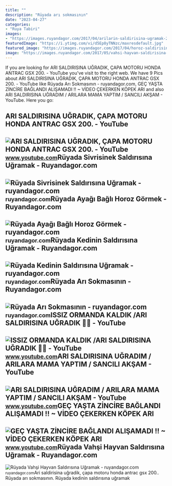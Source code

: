 ```yaml
---
title: ""
description: "Rüyada arı sokmasının"
date: "2023-04-27"
categories:
- "Ruya Tabiri"
images:
- "https://images.ruyandagor.com/2017/04/arilarin-saldirisina-ugramak-2209.jpg"
featuredImage: "https://i.ytimg.com/vi/d5Ep8yTNNzc/maxresdefault.jpg"
featured_image: "https://images.ruyandagor.com/2017/04/horoz-saldirisina-ugramak-1255.jpg"
image: "https://images.ruyandagor.com/2017/05/vahsi-hayvan-saldirisina-ugramak-1238.jpg"
---
```


If you are looking for ARI SALDIRISINA UĞRADIK, ÇAPA MOTORU HONDA ANTRAC GSX 200. - YouTube you've visit to the right web. We have 9 Pics about ARI SALDIRISINA UĞRADIK, ÇAPA MOTORU HONDA ANTRAC GSX 200. - YouTube like Rüyada Arı Sokmasının - ruyandagor.com, GEÇ YAŞTA ZİNCİRE BAĞLANDI ALIŞAMADI !! ~ VİDEO ÇEKERKEN KÖPEK ARI and also ARI SALDIRISINA UĞRADIM / ARILARA MAMA YAPTIM / SANCILI AKŞAM - YouTube. Here you go:

ARI SALDIRISINA UĞRADIK, ÇAPA MOTORU HONDA ANTRAC GSX 200. - YouTube
--------------------------------------------------------------------

 ![ARI SALDIRISINA UĞRADIK, ÇAPA MOTORU HONDA ANTRAC GSX 200. - YouTube](https://i.ytimg.com/vi/R74qThWhEOc/maxresdefault.jpg) <small>www.youtube.com</small>Rüyada Sivrisinek Saldırısına Uğramak - Ruyandagor.com
------------------------------------------------------

 ![Rüyada Sivrisinek Saldırısına Uğramak - ruyandagor.com](https://images.ruyandagor.com/2017/06/sivrisinek-saldirisina-ugramak-1223.jpg) <small>ruyandagor.com</small>Rüyada Ayağı Bağlı Horoz Görmek - Ruyandagor.com
------------------------------------------------

 ![Rüyada Ayağı Bağlı Horoz Görmek - ruyandagor.com](https://images.ruyandagor.com/2017/04/horoz-saldirisina-ugramak-1255.jpg) <small>ruyandagor.com</small>Rüyada Kedinin Saldırısına Uğramak - Ruyandagor.com
---------------------------------------------------

 ![Rüyada Kedinin Saldırısına Uğramak - ruyandagor.com](https://images.ruyandagor.com/2017/04/kedinin-saldirisina-ugramak-2345.jpg) <small>ruyandagor.com</small>Rüyada Arı Sokmasının - Ruyandagor.com
--------------------------------------

 ![Rüyada Arı Sokmasının - ruyandagor.com](https://images.ruyandagor.com/2017/04/arilarin-saldirisina-ugramak-2209.jpg) <small>ruyandagor.com</small>ISSIZ ORMANDA KALDIK /ARI SALDIRISINA UĞRADIK 🦋🐝 - YouTube
----------------------------------------------------------

 ![ISSIZ ORMANDA KALDIK /ARI SALDIRISINA UĞRADIK 🦋🐝 - YouTube](https://i.ytimg.com/vi/Q4EDzSqBY8k/maxresdefault.jpg) <small>www.youtube.com</small>ARI SALDIRISINA UĞRADIM / ARILARA MAMA YAPTIM / SANCILI AKŞAM - YouTube
-----------------------------------------------------------------------

 ![ARI SALDIRISINA UĞRADIM / ARILARA MAMA YAPTIM / SANCILI AKŞAM - YouTube](https://i.ytimg.com/vi/Xk5_gizd13k/maxresdefault.jpg) <small>www.youtube.com</small>GEÇ YAŞTA ZİNCİRE BAĞLANDI ALIŞAMADI !! ~ VİDEO ÇEKERKEN KÖPEK ARI
------------------------------------------------------------------

 ![GEÇ YAŞTA ZİNCİRE BAĞLANDI ALIŞAMADI !! ~ VİDEO ÇEKERKEN KÖPEK ARI](https://i.ytimg.com/vi/d5Ep8yTNNzc/maxresdefault.jpg) <small>www.youtube.com</small>Rüyada Vahşi Hayvan Saldırısına Uğramak - Ruyandagor.com
--------------------------------------------------------

 ![Rüyada Vahşi Hayvan Saldırısına Uğramak - ruyandagor.com](https://images.ruyandagor.com/2017/05/vahsi-hayvan-saldirisina-ugramak-1238.jpg) <small>ruyandagor.com</small>Ari saldirisina uğradik, çapa motoru honda antrac gsx 200.. Rüyada arı sokmasının. Rüyada kedinin saldırısına uğramak
